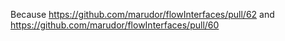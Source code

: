 Because https://github.com/marudor/flowInterfaces/pull/62 and https://github.com/marudor/flowInterfaces/pull/60
